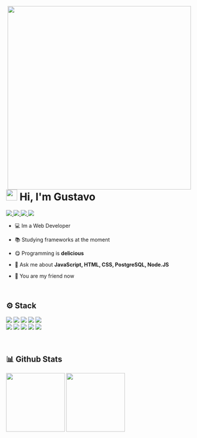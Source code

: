 <img align="right" height="500px" src="https://raw.githubusercontent.com/gist/Gurtinho/2632940541f28cd27dac7d91ef63c024/raw/197bbd6f5ad9948d3a30e6b4641ecff39a94bf71/gurtinhocard.svg" />


<h1 align="left"><img height="30px" src="https://user-images.githubusercontent.com/50364832/143615313-330ef73e-ee1c-4cfe-b71d-7462a00f16b4.gif" /> Hi, I'm Gustavo</h1>


<div align="left">
  <a href="https://www.instagram.com/gutolitt/" target="blank">
    <img src="https://img.shields.io/badge/-Instagram-%23E4405F?style=for-the-badge&logo=instagram&logoColor=white">
  </a>
  <a href="https://discord.gg/DZnnfQDbp9" target="blank">
    <img src="https://img.shields.io/badge/-discord-%235865F2?style=for-the-badge&logo=discord&logoColor=white">
  </a>
  <a href="https://www.linkedin.com/in/gustavo-litter-6ab24b191/" target="blank">
    <img src="https://img.shields.io/badge/-Linkedin-%230e76a8?style=for-the-badge&logo=linkedin&logoColor=white"/>
  </a>
  <a href="https://twitter.com/gustavo_gurt" target="blank">
    <img src="https://img.shields.io/badge/-twitter-%2300acee?style=for-the-badge&logo=twitter&logoColor=white"/>
  </a>
</div>


- 💻 Im a Web Developer

- 📚 Studying frameworks at the moment

- 😋 Programming is **delicious**

- 💬 Ask me about **JavaScript, HTML, CSS, PostgreSQL, Node.JS**

- 🥳 You are my friend now

</br>


## ⚙️ Stack
<div align="left">
  <img src="https://img.shields.io/badge/-Javascript-yellow?style=for-the-badge&logo=javascript&logoColor=white">
  <img src="https://img.shields.io/badge/-Node.js-brightgreen?style=for-the-badge&logo=node.js&logoColor=white">
  <img src="https://img.shields.io/badge/-PostgreSQL-blue?style=for-the-badge&logo=postgresql&logoColor=white">
  <img src="https://img.shields.io/badge/-Html-red?style=for-the-badge&logo=html5&logoColor=white">
  <img src="https://img.shields.io/badge/-Css-blue?style=for-the-badge&logo=css3&logoColor=white">
  </br>
  <img src="https://img.shields.io/badge/-Git-orange?style=for-the-badge&logo=git&logoColor=white">
  <img src="https://img.shields.io/badge/-Github-gray?style=for-the-badge&logo=github&logoColor=white">
  <img src="https://img.shields.io/badge/-VsCode-blue?style=for-the-badge&logo=visualstudiocode&logoColor=white">
  <img src="https://img.shields.io/badge/-Opera Gx-%23E4405F?style=for-the-badge&logo=opera&logoColor=white">
  <img src="https://img.shields.io/badge/-Windows-blue?style=for-the-badge&logo=windows&logoColor=white">
</div>
</br></br>


## 📊 Github Stats
<div align="left">
  <img height="160em" 
       src="https://github-readme-stats.vercel.app/api?username=Gurtinho&show_icons=true&theme=radical&include_all_commits=true&count_private=true"/>
  <img height="160em" 
       src="https://github-readme-stats.vercel.app/api/top-langs/?username=Gurtinho&layout=compact&langs_count=7&theme=radical"/>
</div>
</br>
